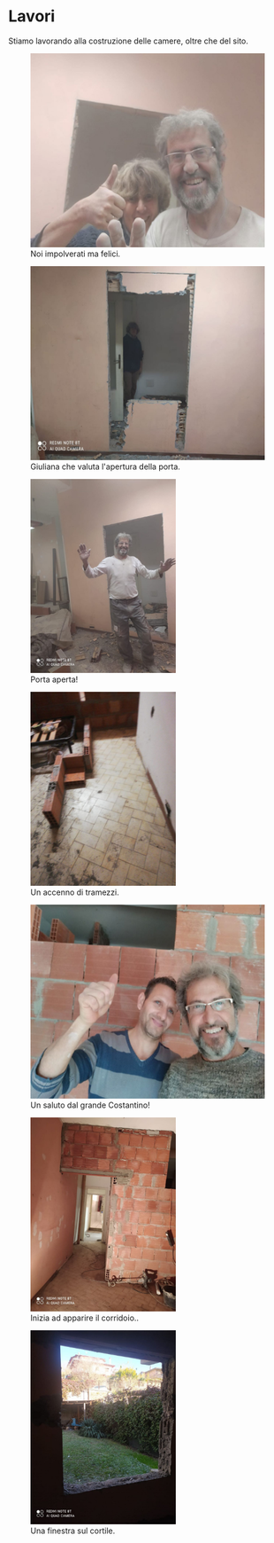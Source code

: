 # Lavori

Stiamo lavorando alla costruzione delle camere, oltre che del sito.

<figure>
  <img src="../images/lavori/1.jpeg"
    height="350">
  <figcaption> Noi impolverati ma felici.
  </figcaption>
</figure>

<figure>
  <img src="../images/lavori/2.jpeg"
    height="350">
  <figcaption> Giuliana che valuta l'apertura della porta.
  </figcaption>
</figure>

<figure>
  <img src="../images/lavori/3.jpeg"
    height="350">
  <figcaption> Porta aperta!
  </figcaption>
</figure>

<figure>
  <img src="../images/lavori/4.jpeg"
    height="350">
  <figcaption> Un accenno di tramezzi.
  </figcaption>
</figure>

<figure>
  <img src="../images/lavori/5.jpeg"
    height="350">
  <figcaption> Un saluto dal grande Costantino!
  </figcaption>
</figure>

<figure>
  <img src="../images/lavori/6.jpeg"
    height="350">
  <figcaption> Inizia ad apparire il corridoio..
  </figcaption>
</figure>

<figure>
  <img src="../images/lavori/7.jpeg"
    height="350">
  <figcaption> Una finestra sul cortile.
  </figcaption>
</figure>